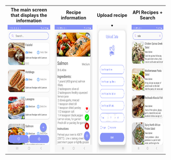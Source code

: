 # 
<table>
  <tr>
    <th>The main screen that displays the information</th>
    <th>Recipe information</th>
    <th>Upload recipe</th>
    <th>API Recipes + Search</th>
  </tr>
  <tr>
    <td><img src="screenshots/My recipes.jpg" width="250" height="400"></td>
    <td><img src="screenshots/Recipe information.jpg" width="250" height="400"></td>
    <td><img src="screenshots/Add recipe.png" width="250" height="400"></td>
    <td><img src="screenshots/API Recipes + Search.jpg" width="250" height="400"></td>
  </tr>
</table>
